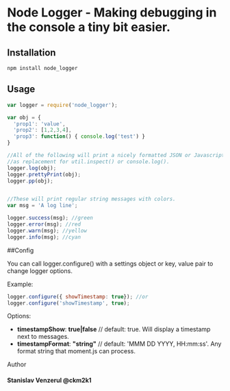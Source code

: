 # Node Logger - Making debugging in the console a tiny bit easier.


## Installation

    npm install node_logger

## Usage

``` js
var logger = require('node_logger');

var obj = {
  'prop1': 'value',
  'prop2': [1,2,3,4],
  'prop3': function() { console.log('test') }
}

//All of the following will print a nicely formatted JSON or Javascript object. Useful
//as replacement for util.inspect() or console.log().
logger.log(obj);
logger.prettyPrint(obj);
logger.pp(obj);


//These will print regular string messages with colors.
var msg = 'A log line';

logger.success(msg); //green
logger.error(msg); //red
logger.warn(msg); //yellow
logger.info(msg); //cyan
```

##Config

You can call logger.configure() with a settings object or key, value pair
to change logger options.

Example:

``` js
logger.configure({ showTimestamp: true}); //or
logger.configure('showTimestamp', true);
```

Options:

 - __timestampShow__: **true|false** // default: true. Will display a timestamp next to messages.
 - __timestampFormat__: **"string"** // default: 'MMM DD YYYY, HH:mm:ss'. Any format string that moment.js can process.


Author
####  Stanislav Venzerul @ckm2k1